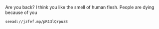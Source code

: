 Are you back? I think you like the smell of human flesh. People are dying because of you



    seead://jzfef.mp/pR13lQrpuz8
